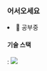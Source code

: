 ### 어서오세요<br>
<li>🔭 공부중<br>
<p>
  <h4>기술 스택</h4> : <img src="https://img.shields.io/badge/JavaScript-F7DF1E?style=for-the-badge&logo=JavaScript&logoColor=white">
  
</P>
<!--
**rokkkk1125/rokkkk1125** is a ✨ _special_ ✨ repository because its `README.md` (this file) appears on your GitHub profile.

Here are some ideas to get you started:

- 🔭 I’m currently working on ...
- 🌱 I’m currently learning ...
- 👯 I’m looking to collaborate on ...
- 🤔 I’m looking for help with ...
- 💬 Ask me about ...
- 📫 How to reach me: ...
- 😄 Pronouns: ...
- ⚡ Fun fact: ...
-->
